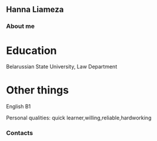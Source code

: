 ## Hanna Liameza


### About me

# Education
Belarussian State University, Law Department

# Other things
English B1

Personal qualities: quick learner,willing,reliable,hardworking

### Contacts


